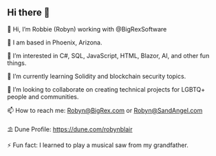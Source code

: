## Hi there 👋

👋 Hi, I’m Robbie (Robyn) working with @BigRexSoftware

🌵 I am based in Phoenix, Arizona.

👀 I’m interested in C#, SQL, JavaScript, HTML, Blazor, AI, and other fun things.

🌱 I’m currently learning Solidity and blockchain security topics.

💞️ I’m looking to collaborate on creating technical projects for LGBTQ+ people and communities.

📫 How to reach me: Robyn@BigRex.com or Robyn@SandAngel.com

⛱️ Dune Profile: https://dune.com/robynblair

⚡ Fun fact: I learned to play a musical saw from my grandfather.


